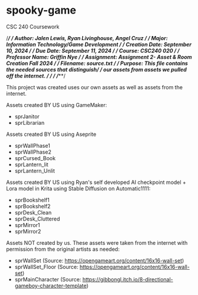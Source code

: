 # spooky-game
CSC 240 Coursework

/******************************************************************/
/* Author: Jalen Lewis, Ryan Livinghouse, Angel Cruz              */
/* Major: Information Technology/Game Development                 */
/* Creation Date: September 10, 2024                              */
/* Due Date: September 11, 2024                                   */
/* Course: CSC240 020                                             */
/* Professor Name: Griffin Nye                                    */
/* Assignment: Assignment 2- Asset & Room Creation Fall 2024      */
/* Filename: source.txt                                           */
/* Purpose: This file contains the needed sources that distinguish*/
/* our assets from assets we pulled off the internet.             */
/*                                                                */
/******************************************************************/

This project was created uses our own assets as well as assets from the internet.

Assets created BY US using GameMaker:
- sprJanitor
- sprLibrarian

Assets created BY US using Aseprite
- sprWallPhase1
- sprWallPhase2
- sprCursed_Book
- sprLantern_lit
- sprLantern_Unlit

Assets created BY US using Ryan's self developed AI checkpoint model + Lora model in Krita using Stable Diffusion on Automatic1111:
- sprBookshelf1
- sprBookshelf2
- sprDesk_Clean
- sprDesk_Cluttered
- sprMirror1
- sprMirror2

Assets NOT created by us. These assets were taken from the internet with permission from the original artists as needed:
- sprWallSet (Source: https://opengameart.org/content/16x16-wall-set)
- sprWallSet_Floor (Source: https://opengameart.org/content/16x16-wall-set)
- sprMainCharacter (Source: https://gibbongl.itch.io/8-directional-gameboy-character-template)